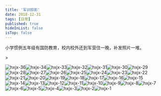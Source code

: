 ```yaml
---
title: '军训掠影'
date: 2018-12-31 
tags: [日常]
published: true
hideInList: false
isTop: false
---
```



小学惯例五年级有国防教育，校内校外还到军营住一晚，补发照片一堆。

<!--more-->>

<photos>![hxjx-36](https://pic.edui.fun/images/2018/12/hxjx-36.JPG)![hxjx-34](https://pic.edui.fun/images/2018/12/hxjx-34.JPG)![hxjx-33](https://pic.edui.fun/images/2018/12/hxjx-33.JPG)![hxjx-32](https://pic.edui.fun/images/2018/12/hxjx-32.JPG)![hxjx-31](https://pic.edui.fun/images/2018/12/hxjx-31.JPG)![hxjx-30](https://pic.edui.fun/images/2018/12/hxjx-30.JPG)![hxjx-29](https://pic.edui.fun/images/2018/12/hxjx-29.JPG)![hxjx-28](https://pic.edui.fun/images/2018/12/hxjx-28.JPG)![hxjx-27](https://pic.edui.fun/images/2018/12/hxjx-27.JPG)![hxjx-26](https://pic.edui.fun/images/2018/12/hxjx-26.JPG)![hxjx-25](https://pic.edui.fun/images/2018/12/hxjx-25.JPG)![hxjx-24](https://pic.edui.fun/images/2018/12/hxjx-24.JPG)![hxjx-23](https://pic.edui.fun/images/2018/12/hxjx-23.JPG)![hxjx-22](https://pic.edui.fun/images/2018/12/hxjx-22.JPG)![hxjx-21](https://pic.edui.fun/images/2018/12/hxjx-21.JPG)![hxjx-20](https://pic.edui.fun/images/2018/12/hxjx-20.JPG)![hxjx-19](https://pic.edui.fun/images/2018/12/hxjx-19.JPG)![hxjx-18](https://pic.edui.fun/images/2018/12/hxjx-18.JPG)![hxjx-17](https://pic.edui.fun/images/2018/12/hxjx-17.JPG)![hxjx-16](https://pic.edui.fun/images/2018/12/hxjx-16.JPG)![hxjx-15](https://pic.edui.fun/images/2018/12/hxjx-15.JPG)![hxjx-14](https://pic.edui.fun/images/2018/12/hxjx-14.JPG)![hxjx-13](https://pic.edui.fun/images/2018/12/hxjx-13.JPG)![hxjx-12](https://pic.edui.fun/images/2018/12/hxjx-12.JPG)![hxjx-11](https://pic.edui.fun/images/2018/12/hxjx-11.JPG)![hxjx-10](https://pic.edui.fun/images/2018/12/hxjx-10.JPG)![hxjx-9](https://pic.edui.fun/images/2018/12/hxjx-9.JPG)![hxjx-8](https://pic.edui.fun/images/2018/12/hxjx-8.JPG)![hxjx-7](https://pic.edui.fun/images/2018/12/hxjx-7.JPG)![hxjx-6](https://pic.edui.fun/images/2018/12/hxjx-6.JPG)![hxjx-5](https://pic.edui.fun/images/2018/12/hxjx-5.JPG)![hxjx-4](https://pic.edui.fun/images/2018/12/hxjx-4.JPG)![hxjx-3](https://pic.edui.fun/images/2018/12/hxjx-3.JPG)![hxjx-2](https://pic.edui.fun/images/2018/12/hxjx-2.JPG)![hxjx-1](https://pic.edui.fun/images/2018/12/hxjx-1.JPG)</photos>